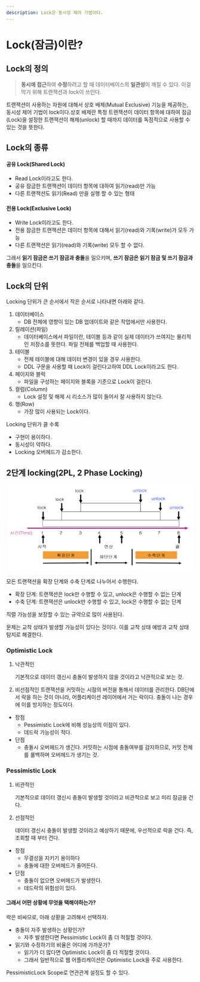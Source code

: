 ```yaml
---
description: Lock은 동시성 제어 기법이다.
---
```


# Lock\(잠금\)이란?

## Lock의 정의

> **동시에 접근**하여 **수정**하려고 할 때 데이터베이스의 **일관성**이 깨질 수 있다. 이걸 막기 위해 트랜잭션과 lock이 쓰인다.

트랜잭션이 사용하는 자원에 대해서 상호 배제\(Mutual Exclusive\) 기능을 제공하는, 동시성 제어 기법이 lock이다.상호 배제란 특정 트랜잭션이 데이터 항목에 대하여 잠금\(Lock\)을 설정한 트랜잭션이 해제\(unlock\) 할 때까지 데이터를 독점적으로 사용할 수 있는 것을 뜻한다.

## Lock의 종류

#### 공유 Lock\(Shared Lock\)

* Read Lock이라고도 한다.
* 공유 잠금한 트랜잭션이 데이터 항목에 대하여 읽기\(read\)만 가능
* 다른 트랜잭션도 읽기\(Read\) 만을 실행 할 수 있는 형태

#### 전용 Lock\(Exclusive Lock\)

* Write Lock이라고도 한다.
* 전용 잠금한 트랜잭션은 데이터 항목에 대해서 읽기\(read\)와 기록\(write\)가 모두 가능
* 다른 트랜잭션은 읽기\(read\)와 기록\(write\) 모두 할 수 없다.

그래서 **읽기 잠금은 쓰기 잠금과 충돌**을 일으키며, **쓰기 잠금은 읽기 잠금 및 쓰기 잠금과 충돌**을 일으킨다.

## Lock의 단위

Locking 단위가 큰 순서에서 작은 순서로 나타내면 아래와 같다.

1. 데이터베이스
   * DB 전체에 영향이 있는 DB 업데이트와 같은 작업에서만 사용한다.
2. 릴레이션\(파일\)
   * 데이터베이스에서 파일이란, 테이블 등과 같이 실제 데이터가 쓰여지는 물리적인 저장소를 뜻한다. 파일 전체를 백업할 때 사용한다.
3. 테이블
   * 전체 테이블에 대해 데이터 변경이 있을 경우 사용한다.
   * DDL 구문을 사용할 때 Lock이 걸린다고하여 DDL Lock이라고도 한다.
4. 페이지와 블럭
   * 파일을 구성하는 페이지와 블록을 기준으로 Lock이 걸린다.
5. 컬럼\(Column\)
   * Lock 설정 및 해제 시 리소스가 많이 들어서 잘 사용하지 않는다.
6. 행\(Row\)
   * 가장 많이 사용되는 Lock이다.

Locking 단위가 클 수록

* 구현이 용이하다.
* 동시성이 약하다.
* Locking 오버헤드가 감소한다.

## 2단계 locking\(2PL, 2 Phase Locking\)

![&#xD558;&#xB098;&#xC758; &#xD2B8;&#xB79C;&#xC7AD;&#xC158; &#xB0B4;&#xC5D0;&#xC11C; &#xD655;&#xC7A5;&#xB2E8;&#xACC4;&#xB97C; &#xAC70;&#xCE58;&#xACE0;, &#xC218;&#xCD95;&#xB2E8;&#xACC4;&#xB97C; &#xAC70;&#xCE58;&#xBA74;&#xC11C; lock &amp; unlock &#xC218;&#xD589; \[&#xCD9C;&#xCC98;: &#xC9C0;&#xC2DD;&#xB364;&#xD504;\]](../../.gitbook/assets/image%20%284%29.png)

모든 트랜잭션을 확장 단계와 수축 단계로 나누어서 수행한다.

* 확장 단계: 트랜잭션은 lock만 수행할 수 있고, unlock은 수행할 수 없는 단계
* 수축 단계: 트랜잭션은 unlock만 수행할 수 있고, lock은 수행할 수 없는 단계

직렬 가능성을 보장할 수 있는 규약으로 많이 사용된다.

문제는 교착 상태가 발생할 가능성이 있다는 것이다. 이를 교착 상태 예방과 교착 상태 탐지로 해결한다.



### Optimistic Lock

1. 낙관적인

   기본적으로 데이터 갱신시 충돌이 발생하지 않을 것이라고 낙관적으로 보는 것.

2. 비선점적인 트랜잭션을 커밋하는 시점의 버전을 통해서 데이터를 관리한다. DB단에서 락을 하는 것이 아니라, 어플리케이션 레이어에서 거는 락이다. 충돌이 나는 경우에 이를 방지하는 정도이다.

* 장점
  * Pessimistic Lock에 비해 성능상의 이점이 있다.
  * 데드락 가능성이 적다.
* 단점
  * 충돌시 오버헤드가 생긴다. 커밋하는 시점에 충돌여부를 감지하므로, 커밋 전체를 롤백하며 오버헤드가 생기는 것.

### Pessimistic Lock

1. 비관적인

   기본적으로 데이터 갱신시 충돌이 발생할 것이라고 비관적으로 보고 미리 잠금을 건다.

2. 선점적인

   데이터 갱신시 충돌이 발생할 것이라고 예상하기 때문에, 우선적으로 락을 건다. 즉, 조회할 때 부터 건다.

* 장점
  * 무결성을 지키기 용이하다
  * 충돌에 대한 오버헤드가 줄어든다.
* 단점
  * 충돌이 없으면 오버헤드가 발생한다.
  * 데드락의 위험성이 있다.

#### 그래서 어떤 상황에 무엇을 택해야하는가?

락은 비싸므로, 아래 상황을 고려해서 선택하자.

* 충돌이 자주 발생하는 상황인가?
  * 자주 발생한다면 Pessimistic Lock이 좀 더 적절할 것이다.
* 읽기와 수정하기의 비율은 어디에 가까운가?
  * 읽기가 더 많다면 Optimistic Lock이 좀 더 적절할 것이다.
  * 그래서 일반적으로 웹 어플리케이션은 Optimistic Lock을 주로 사용한다.

PessimisticLock Scope로 연관관계 설정도 할 수 있다.



